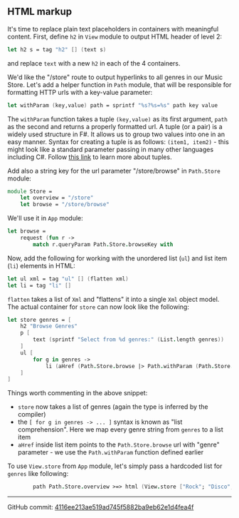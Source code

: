 ## HTML markup

It's time to replace plain text placeholders in containers with meaningful content.
First, define `h2` in `View` module to output HTML header of level 2:

```fsharp
let h2 s = tag "h2" [] (text s)
```

and replace `text` with a new `h2` in each of the 4 containers.

We'd like the "/store" route to output hyperlinks to all genres in our Music Store.
Let's add a helper function in `Path` module, that will be responsible for formatting HTTP urls with a key-value parameter:

```fsharp
let withParam (key,value) path = sprintf "%s?%s=%s" path key value
```

The `withParam` function takes a tuple `(key,value)` as its first argument, `path` as the second and returns a properly formatted url.
A tuple (or a pair) is a widely used structure in F#. It allows us to group two values into one in an easy manner.
Syntax for creating a tuple is as follows: `(item1, item2)` - this might look like a standard parameter passing in many other languages including C#.
Follow [this link](http://fsharpforfunandprofit.com/posts/tuples/) to learn more about tuples.

Add also a string key for the url parameter "/store/browse" in `Path.Store` module:

```fsharp
module Store =
    let overview = "/store"
    let browse = "/store/browse"
```

We'll use it in `App` module:

```fsharp
let browse =
    request (fun r -> 
        match r.queryParam Path.Store.browseKey with
```

Now, add the following for working with the unordered list (`ul`) and list item (`li`) elements in HTML:

```fsharp
let ul xml = tag "ul" [] (flatten xml)
let li = tag "li" []
```

`flatten` takes a list of `Xml` and "flattens" it into a single `Xml` object model.
The actual container for `store` can now look like the following:

```fsharp
let store genres = [
    h2 "Browse Genres"
    p [
        text (sprintf "Select from %d genres:" (List.length genres))
    ]
    ul [
        for g in genres -> 
            li (aHref (Path.Store.browse |> Path.withParam (Path.Store.browseKey, g)) (text g))
    ]
]
```

Things worth commenting in the above snippet:

- `store` now takes a list of genres (again the type is inferred by the compiler)
- the `[ for g in genres -> ... ]` syntax is known as "list comprehension". Here we map every genre string from `genres` to a list item
- `aHref` inside list item points to the `Path.Store.browse` url with "genre" parameter - we use the `Path.withParam` function defined earlier

To use `View.store` from `App` module, let's simply pass a hardcoded list for `genres` like following:

```fsharp
        path Path.Store.overview >=> html (View.store ["Rock"; "Disco"; "Pop"])
```


---

GitHub commit: [4116ee213ae519ad745f5882ba9eb62e1d4fea4f](https://github.com/theimowski/SuaveMusicStoreTutorial/commit/4116ee213ae519ad745f5882ba9eb62e1d4fea4f)
